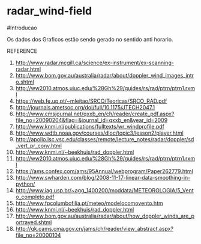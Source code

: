 # radar_wind-field

#Introducao

Os dados dos Graficos estão sendo gerado no sentido anti horario.



REFERENCE

1. http://www.radar.mcgill.ca/science/ex-instrument/ex-scanning-radar.html
2. http://www.bom.gov.au/australia/radar/about/doppler_wind_images_intro.shtml
3. http://ww2010.atmos.uiuc.edu/%28Gh%29/guides/rs/rad/ptrn/ptrn1.rxml
4. https://web.fe.up.pt/~mleitao/SRCO/Teoricas/SRCO_RAD.pdf
5. http://journals.ametsoc.org/doi/full/10.1175/JTECH2047.1
6. http://www.cmsjournal.net/qxxb_en/ch/reader/create_pdf.aspx?file_no=20090204&flag=&journal_id=qxxb_en&year_id=2009
7. http://www.knmi.nl/publications/fulltexts/wr_windprofile.pdf
8. http://www.wdtb.noaa.gov/courses/dloc/topic3/lesson2/player.html
9. http://apollo.lsc.vsc.edu/classes/remote/lecture_notes/radar/doppler/sd_vert_pr_conv.html
10. http://www.knmi.nl/~beekhuis/rad_doppler.html
11. http://ww2010.atmos.uiuc.edu/%28Gh%29/guides/rs/rad/ptrn/ptrn1.rxml
12. https://ams.confex.com/ams/95Annual/webprogram/Paper262779.html
13. http://www.swharden.com/blog/2008-11-17-linear-data-smoothing-in-python/
14. http://www.iag.usp.br/~agg_1400200/moddata/METEOROLOGIA/5_Vento_completo.pdf
15. http://www.fpcolumbofilia.pt/meteo/modelocomovento.htm
16. http://www.knmi.nl/~beekhuis/rad_doppler.html
17. http://www.bom.gov.au/australia/radar/about/how_doppler_winds_are_portrayed.shtml
18. http://qk.cams.cma.gov.cn/jams/ch/reader/view_abstract.aspx?file_no=20000104